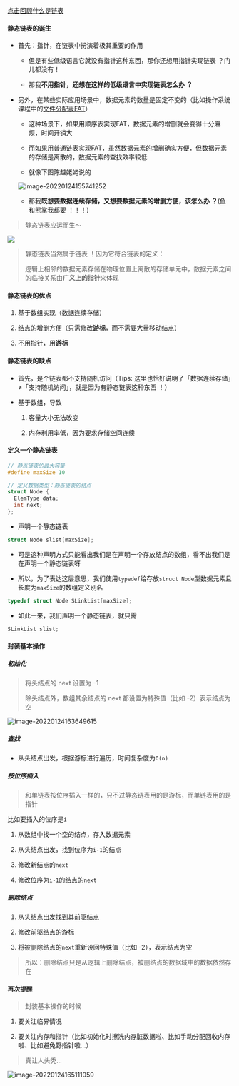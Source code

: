[点击回顾什么是链表](https://liupj.top/ds-algorithm/#/1-%E7%BA%BF%E6%80%A7%E8%A1%A8/3-1%E5%8D%95%E9%93%BE%E8%A1%A8)

#### 静态链表的诞生

- 首先：指针，在链表中扮演着极其重要的作用

  - 但是有些低级语言它就没有指针这种东西，那你还想用指针实现链表 ？门儿都没有！

  - 那我**不用指针，还想在这样的低级语言中实现链表怎么办 ？**

- 另外，在某些实际应用场景中，数据元素的数量是固定不变的（比如操作系统课程中的[文件分配表FAT](https://baike.baidu.com/item/%E6%96%87%E4%BB%B6%E5%88%86%E9%85%8D%E8%A1%A8/10059712)）

  - 这种场景下，如果用顺序表实现FAT，数据元素的增删就会变得十分麻烦，时间开销大

  - 而如果用普通链表实现FAT，虽然数据元素的增删确实方便，但数据元素的存储是离散的，数据元素的查找效率较低

  - 就像下图陈越姥姥说的

  ![image-20220124155741252](https://aliyun-oss-lpj.oss-cn-qingdao.aliyuncs.com/images/old-from-gitee-2022-03-25/by-picgo/image-20220124155741252.png)

  - 那我**既想要数据连续存储，又想要数据元素的增删方便，该怎么办 ？**(鱼和熊掌我都要 ！！！)

> 静态链表应运而生～

<img src="https://aliyun-oss-lpj.oss-cn-qingdao.aliyuncs.com/images/old-from-gitee-2022-03-25/by-picgo/image-20211011231523864.png"></img>

> 静态链表当然属于链表 ！因为它符合链表的定义：
>
> 逻辑上相邻的数据元素存储在物理位置上离散的存储单元中，数据元素之间的临接关系由**广义上的指针**来体现

#### 静态链表的优点

1. 基于数组实现（数据连续存储）

2. 结点的增删方便（只需修改**游标**，而不需要大量移动结点）

3. 不用指针，用**游标**

#### 静态链表的缺点

- 首先，是个链表都不支持随机访问（Tips: 这里也恰好说明了「数据连续存储」≠「支持随机访问」，就是因为有静态链表这种东西 ！）

- 基于数组，导致

  1. 容量大小无法改变

  2. 内存利用率低，因为要求存储空间连续

#### 定义一个静态链表

```c
// 静态链表的最大容量
#define maxSize 10

// 定义数据类型：静态链表的结点
struct Node {
  ElemType data;
  int next;
};
```

- 声明一个静态链表

```c
struct Node slist[maxSize];
```

- 可是这种声明方式只能看出我们是在声明一个存放结点的数组，看不出我们是在声明一个静态链表呀

- 所以，为了表达这层意思，我们使用`typedef`给存放`struct Node`型数据元素且长度为`maxSize`的数组定义别名

```c
typedef struct Node SLinkList[maxSize];
```

- 如此一来，我们声明一个静态链表，就只需

```c
SLinkList slist;
```

#### 封装基本操作

##### 初始化

> 将头结点的 next 设置为 -1
>
> 除头结点外，数组其余结点的 next 都设置为特殊值（比如 -2）表示结点为空

![image-20220124163649615](https://aliyun-oss-lpj.oss-cn-qingdao.aliyuncs.com/images/old-from-gitee-2022-03-25/by-picgo/image-20220124163649615.png)

##### 查找

- 从头结点出发，根据游标进行遍历，时间复杂度为`O(n)`

##### 按位序插入

> 和单链表按位序插入一样的，只不过静态链表用的是游标，而单链表用的是指针

比如要插入的位序是`i`

1. 从数组中找一个空的结点，存入数据元素

2. 从头结点出发，找到位序为`i-1`的结点

3. 修改新结点的`next`

4. 修改位序为`i-1`的结点的`next`

##### 删除结点

1. 从头结点出发找到其前驱结点

2. 修改前驱结点的游标

3. 将被删除结点的`next`重新设回特殊值（比如 -2），表示结点为空

> 所以：删除结点只是从逻辑上删除结点，被删结点的数据域中的数据依然存在

#### 再次提醒

> 封装基本操作的时候

1. 要关注临界情况

2. 要关注内存和指针（比如初始化时擦洗内存脏数据啦、比如手动分配回收内存啦、比如避免野指针啦...）

> 真让人头秃...

![image-20220124165111059](https://aliyun-oss-lpj.oss-cn-qingdao.aliyuncs.com/images/old-from-gitee-2022-03-25/by-picgo/image-20220124165111059.png)
